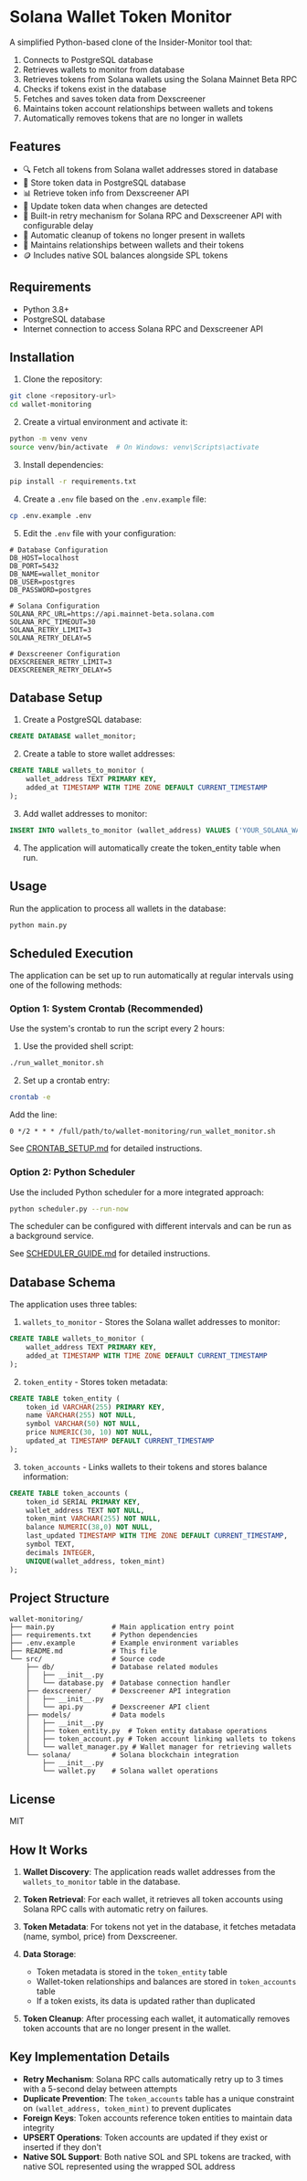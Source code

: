 # Solana Wallet Token Monitor

A simplified Python-based clone of the Insider-Monitor tool that:

1. Connects to PostgreSQL database
2. Retrieves wallets to monitor from database
3. Retrieves tokens from Solana wallets using the Solana Mainnet Beta RPC
4. Checks if tokens exist in the database
5. Fetches and saves token data from Dexscreener
6. Maintains token account relationships between wallets and tokens
7. Automatically removes tokens that are no longer in wallets

## Features

- 🔍 Fetch all tokens from Solana wallet addresses stored in database
- 💾 Store token data in PostgreSQL database
- 📊 Retrieve token info from Dexscreener API
- 🔄 Update token data when changes are detected
- 🔁 Built-in retry mechanism for Solana RPC and Dexscreener API with configurable delay
- 🧹 Automatic cleanup of tokens no longer present in wallets
- 🔗 Maintains relationships between wallets and their tokens
- 🪙 Includes native SOL balances alongside SPL tokens

## Requirements

- Python 3.8+
- PostgreSQL database
- Internet connection to access Solana RPC and Dexscreener API

## Installation

1. Clone the repository:
```bash
git clone <repository-url>
cd wallet-monitoring
```

2. Create a virtual environment and activate it:
```bash
python -m venv venv
source venv/bin/activate  # On Windows: venv\Scripts\activate
```

3. Install dependencies:
```bash
pip install -r requirements.txt
```

4. Create a `.env` file based on the `.env.example` file:
```bash
cp .env.example .env
```

5. Edit the `.env` file with your configuration:
```
# Database Configuration
DB_HOST=localhost
DB_PORT=5432
DB_NAME=wallet_monitor
DB_USER=postgres
DB_PASSWORD=postgres

# Solana Configuration
SOLANA_RPC_URL=https://api.mainnet-beta.solana.com
SOLANA_RPC_TIMEOUT=30
SOLANA_RETRY_LIMIT=3
SOLANA_RETRY_DELAY=5

# Dexscreener Configuration
DEXSCREENER_RETRY_LIMIT=3
DEXSCREENER_RETRY_DELAY=5
```

## Database Setup

1. Create a PostgreSQL database:
```sql
CREATE DATABASE wallet_monitor;
```

2. Create a table to store wallet addresses:
```sql
CREATE TABLE wallets_to_monitor (
    wallet_address TEXT PRIMARY KEY,
    added_at TIMESTAMP WITH TIME ZONE DEFAULT CURRENT_TIMESTAMP
);
```

3. Add wallet addresses to monitor:
```sql
INSERT INTO wallets_to_monitor (wallet_address) VALUES ('YOUR_SOLANA_WALLET_ADDRESS');
```

4. The application will automatically create the token_entity table when run.

## Usage

Run the application to process all wallets in the database:
```bash
python main.py
```

## Scheduled Execution

The application can be set up to run automatically at regular intervals using one of the following methods:

### Option 1: System Crontab (Recommended)

Use the system's crontab to run the script every 2 hours:

1. Use the provided shell script:
```bash
./run_wallet_monitor.sh
```

2. Set up a crontab entry:
```bash
crontab -e
```

Add the line:
```
0 */2 * * * /full/path/to/wallet-monitoring/run_wallet_monitor.sh
```

See [CRONTAB_SETUP.md](CRONTAB_SETUP.md) for detailed instructions.

### Option 2: Python Scheduler

Use the included Python scheduler for a more integrated approach:

```bash
python scheduler.py --run-now
```

The scheduler can be configured with different intervals and can be run as a background service.

See [SCHEDULER_GUIDE.md](SCHEDULER_GUIDE.md) for detailed instructions.

## Database Schema

The application uses three tables:

1. `wallets_to_monitor` - Stores the Solana wallet addresses to monitor:
```sql
CREATE TABLE wallets_to_monitor (
    wallet_address TEXT PRIMARY KEY,
    added_at TIMESTAMP WITH TIME ZONE DEFAULT CURRENT_TIMESTAMP
);
```

2. `token_entity` - Stores token metadata:
```sql
CREATE TABLE token_entity (
    token_id VARCHAR(255) PRIMARY KEY,
    name VARCHAR(255) NOT NULL,
    symbol VARCHAR(50) NOT NULL,
    price NUMERIC(30, 10) NOT NULL,
    updated_at TIMESTAMP DEFAULT CURRENT_TIMESTAMP
);
```

3. `token_accounts` - Links wallets to their tokens and stores balance information:
```sql
CREATE TABLE token_accounts (
    token_id SERIAL PRIMARY KEY,
    wallet_address TEXT NOT NULL,
    token_mint VARCHAR(255) NOT NULL,
    balance NUMERIC(38,0) NOT NULL,
    last_updated TIMESTAMP WITH TIME ZONE DEFAULT CURRENT_TIMESTAMP,
    symbol TEXT,
    decimals INTEGER,
    UNIQUE(wallet_address, token_mint)
);
```

## Project Structure

```
wallet-monitoring/
├── main.py              # Main application entry point
├── requirements.txt     # Python dependencies
├── .env.example         # Example environment variables
├── README.md            # This file
└── src/                 # Source code
    ├── db/              # Database related modules
    │   ├── __init__.py
    │   └── database.py  # Database connection handler
    ├── dexscreener/     # Dexscreener API integration
    │   ├── __init__.py
    │   └── api.py       # Dexscreener API client
    ├── models/          # Data models
    │   ├── __init__.py
    │   ├── token_entity.py  # Token entity database operations
    │   ├── token_account.py # Token account linking wallets to tokens
    │   └── wallet_manager.py # Wallet manager for retrieving wallets
    └── solana/          # Solana blockchain integration
        ├── __init__.py
        └── wallet.py    # Solana wallet operations
```

## License

MIT 

## How It Works

1. **Wallet Discovery**: The application reads wallet addresses from the `wallets_to_monitor` table in the database.

2. **Token Retrieval**: For each wallet, it retrieves all token accounts using Solana RPC calls with automatic retry on failures.

3. **Token Metadata**: For tokens not yet in the database, it fetches metadata (name, symbol, price) from Dexscreener.

4. **Data Storage**:
   - Token metadata is stored in the `token_entity` table
   - Wallet-token relationships and balances are stored in `token_accounts` table
   - If a token exists, its data is updated rather than duplicated

5. **Token Cleanup**: After processing each wallet, it automatically removes token accounts that are no longer present in the wallet.

## Key Implementation Details

- **Retry Mechanism**: Solana RPC calls automatically retry up to 3 times with a 5-second delay between attempts
- **Duplicate Prevention**: The `token_accounts` table has a unique constraint on `(wallet_address, token_mint)` to prevent duplicates
- **Foreign Keys**: Token accounts reference token entities to maintain data integrity
- **UPSERT Operations**: Token accounts are updated if they exist or inserted if they don't
- **Native SOL Support**: Both native SOL and SPL tokens are tracked, with native SOL represented using the wrapped SOL address
